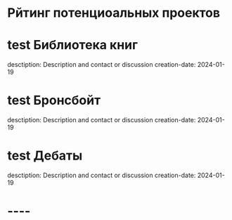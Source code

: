 
# Рйтинг потенциоальных проектов

# test Библиотека книг
desctiption: Description and contact or discussion
creation-date: 2024-01-19

# test Бронсбойт
desctiption: Description and contact or discussion
creation-date: 2024-01-19


# test Дебаты
desctiption: Description and contact or discussion
creation-date: 2024-01-19

# ----

